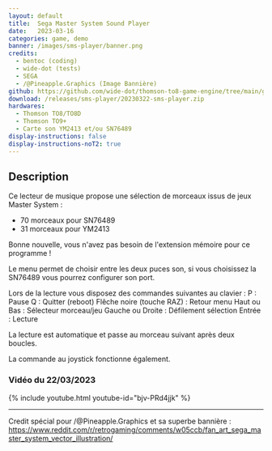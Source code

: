 ```yaml
---
layout: default
title:  Sega Master System Sound Player
date:   2023-03-16
categories: game, demo
banner: /images/sms-player/banner.png
credits:
  - bentoc (coding)
  - wide-dot (tests)
  - SEGA
  - /@Pineapple.Graphics (Image Bannière)
github: https://github.com/wide-dot/thomson-to8-game-engine/tree/main/game-projects/sms-player
download: /releases/sms-player/20230322-sms-player.zip
hardwares: 
  - Thomson TO8/TO8D
  - Thomson TO9+
  - Carte son YM2413 et/ou SN76489
display-instructions: false
display-instructions-noT2: true
---
```

 

## Description

Ce lecteur de musique propose une sélection de morceaux issus de jeux Master System :
- 70 morceaux pour SN76489
- 31 morceaux pour YM2413

Bonne nouvelle, vous n'avez pas besoin de l'extension mémoire pour ce programme !

Le menu permet de choisir entre les deux puces son, si vous choisissez la SN76489 vous pourrez configurer son port.

Lors de la lecture vous disposez des commandes suivantes au clavier :
P : Pause
Q : Quitter (reboot)
Flêche noire (touche RAZ) : Retour menu
Haut ou Bas : Sélecteur morceau/jeu
Gauche ou Droite : Défilement sélection
Entrée : Lecture

La lecture est automatique et passe au morceau suivant après deux boucles.

La commande au joystick fonctionne également.

### Vidéo du 22/03/2023

{% include youtube.html youtube-id="bjv-PRd4jjk" %}

---

Credit spécial pour /@Pineapple.Graphics et sa superbe bannière :
<https://www.reddit.com/r/retrogaming/comments/w05ccb/fan_art_sega_master_system_vector_illustration/>
							
